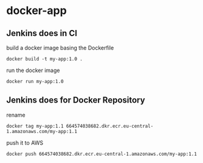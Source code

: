 # docker-app

## Jenkins does in CI

build a docker image basing the Dockerfile
```
docker build -t my-app:1.0 .
```

run the docker image
```
docker run my-app:1.0
```

## Jenkins does for Docker Repository

rename
```
docker tag my-app:1.1 664574038682.dkr.ecr.eu-central-1.amazonaws.com/my-app:1.1
```

push it to AWS
```
docker push 664574038682.dkr.ecr.eu-central-1.amazonaws.com/my-app:1.1
```